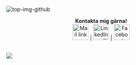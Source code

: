
![top-img-github](https://user-images.githubusercontent.com/89448403/131726496-bcc60dc6-ae8e-4b80-bb7d-d4eea7bf6834.jpg)



<p align="center">
  <b>Kontakta mig gärna!</b>
  <br>
  <a href="mailto:anna.arlig@gmail.com"><img src="https://user-images.githubusercontent.com/89448403/131729476-0a753bad-73f8-4c8c-b699-a9fcdfe318fa.png" alt="Mail link" style="width:42px;height:42px;"></a> |
  <a href="https://www.linkedin.com/in/anna-%C3%A4rlig/"><img src="https://user-images.githubusercontent.com/89448403/131729542-718273eb-8272-43ba-bbd4-61250fd9269c.png" alt="LinkedIn profile" style="width:42px;height:42px;"></a> |
  <a href="https://www.facebook.com/anna.arlig.1"><img src="https://user-images.githubusercontent.com/89448403/131729594-1e8d7bd5-77ad-4282-95dc-ede6a04a5e97.png" alt="Facebook profile" style="width:42px;height:42px;"></a>
  <br><br>
</p>



![](https://komarev.com/ghpvc/?username=anna-arlig&color=71d1c3&style=plastic&label=Besökare)


